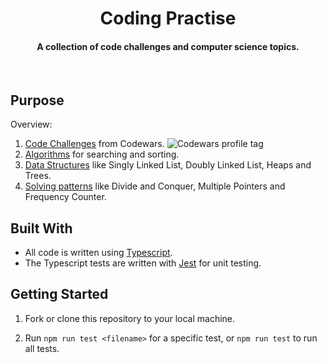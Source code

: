 <h1 align="center"> Coding Practise </h1>
<h4 align="center">A collection of code challenges and computer science topics.</h4>
<br>

## Purpose

Overview:

1. [Code Challenges](src/code-challenges/) from Codewars. <img src="https://www.codewars.com/users/maltewirz/badges/micro" alt="Codewars profile tag" />
2. [Algorithms](src/computer-science/algorithms/) for searching and sorting.
3. [Data Structures](src/computer-science/data-structures/) like Singly Linked List, Doubly Linked List, Heaps and Trees.
4. [Solving patterns](src/computer-science/solving-patterns/) like Divide and Conquer, Multiple Pointers and Frequency Counter.

## Built With

- All code is written using [Typescript](https://www.typescriptlang.org/).
- The Typescript tests are written with [Jest](https://jestjs.io/en/) for unit testing.

## Getting Started

1. Fork or clone this repository to your local machine.

2. Run `npm run test <filename>` for a specific test, or `npm run test` to run all tests.
